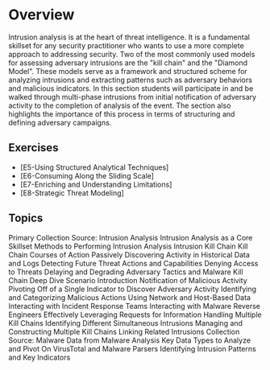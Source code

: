 # Overview

Intrusion analysis is at the heart of threat intelligence. It is a fundamental skillset for any security practitioner who wants to use a more complete approach to addressing security. Two of the most commonly used models for assessing adversary intrusions are the "kill chain" and the "Diamond Model". These models serve as a framework and structured scheme for analyzing intrusions and extracting patterns such as adversary behaviors and malicious indicators. In this section students will participate in and be walked through multi-phase intrusions from initial notification of adversary activity to the completion of analysis of the event. The section also highlights the importance of this process in terms of structuring and defining adversary campaigns.

## Exercises
* [E5-Using Structured Analytical Techniques]
* [E6-Consuming Along the Sliding Scale]
* [E7-Enriching and Understanding Limitations]
* [E8-Strategic Threat Modeling]


## Topics

Primary Collection Source: Intrusion Analysis
Intrusion Analysis as a Core Skillset
Methods to Performing Intrusion Analysis
Intrusion Kill Chain
Kill Chain Courses of Action
Passively Discovering Activity in Historical Data and Logs
Detecting Future Threat Actions and Capabilities
Denying Access to Threats
Delaying and Degrading Adversary Tactics and Malware
Kill Chain Deep Dive
Scenario Introduction
Notification of Malicious Activity
Pivoting Off of a Single Indicator to Discover Adversary Activity
Identifying and Categorizing Malicious Actions
Using Network and Host-Based Data
Interacting with Incident Response Teams
Interacting with Malware Reverse Engineers
Effectively Leveraging Requests for Information
Handling Multiple Kill Chains
Identifying Different Simultaneous Intrusions
Managing and Constructing Multiple Kill Chains
Linking Related Intrusions
Collection Source: Malware
Data from Malware Analysis
Key Data Types to Analyze and Pivot On
VirusTotal and Malware Parsers
Identifying Intrusion Patterns and Key Indicators
